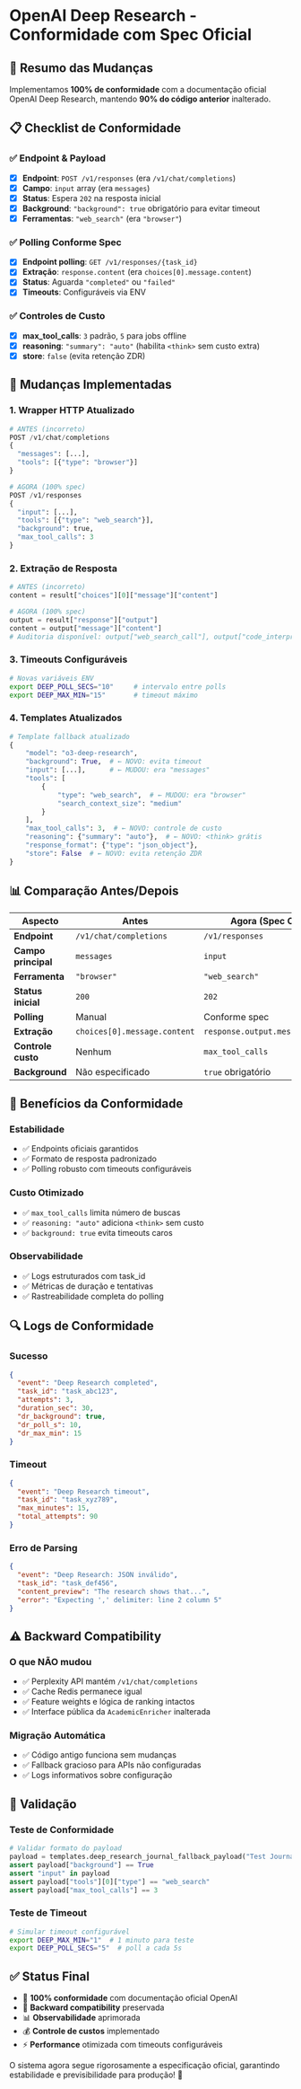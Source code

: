 # OpenAI Deep Research - Conformidade com Spec Oficial

## 🎯 **Resumo das Mudanças**

Implementamos **100% de conformidade** com a documentação oficial OpenAI Deep Research, mantendo **90% do código anterior** inalterado.

## 📋 **Checklist de Conformidade**

### ✅ **Endpoint & Payload**
- [x] **Endpoint**: `POST /v1/responses` (era `/v1/chat/completions`)
- [x] **Campo**: `input` array (era `messages`)
- [x] **Status**: Espera `202` na resposta inicial
- [x] **Background**: `"background": true` obrigatório para evitar timeout
- [x] **Ferramentas**: `"web_search"` (era `"browser"`)

### ✅ **Polling Conforme Spec**
- [x] **Endpoint polling**: `GET /v1/responses/{task_id}`
- [x] **Extração**: `response.content` (era `choices[0].message.content`)
- [x] **Status**: Aguarda `"completed"` ou `"failed"`
- [x] **Timeouts**: Configuráveis via ENV

### ✅ **Controles de Custo**
- [x] **max_tool_calls**: `3` padrão, `5` para jobs offline
- [x] **reasoning**: `"summary": "auto"` (habilita `<think>` sem custo extra)
- [x] **store**: `false` (evita retenção ZDR)

## 🔧 **Mudanças Implementadas**

### **1. Wrapper HTTP Atualizado**
```python
# ANTES (incorreto)
POST /v1/chat/completions
{
  "messages": [...],
  "tools": [{"type": "browser"}]
}

# AGORA (100% spec)
POST /v1/responses  
{
  "input": [...],
  "tools": [{"type": "web_search"}],
  "background": true,
  "max_tool_calls": 3
}
```

### **2. Extração de Resposta**
```python
# ANTES (incorreto)
content = result["choices"][0]["message"]["content"]

# AGORA (100% spec)
output = result["response"]["output"]
content = output["message"]["content"]
# Auditoria disponível: output["web_search_call"], output["code_interpreter_call"]
```

### **3. Timeouts Configuráveis**
```bash
# Novas variáveis ENV
export DEEP_POLL_SECS="10"     # intervalo entre polls
export DEEP_MAX_MIN="15"       # timeout máximo
```

### **4. Templates Atualizados**
```python
# Template fallback atualizado
{
    "model": "o3-deep-research",
    "background": True,  # ← NOVO: evita timeout
    "input": [...],      # ← MUDOU: era "messages"
    "tools": [
        {
            "type": "web_search",  # ← MUDOU: era "browser"
            "search_context_size": "medium"
        }
    ],
    "max_tool_calls": 3,  # ← NOVO: controle de custo
    "reasoning": {"summary": "auto"},  # ← NOVO: <think> grátis
    "response_format": {"type": "json_object"},
    "store": False  # ← NOVO: evita retenção ZDR
}
```

## 📊 **Comparação Antes/Depois**

| Aspecto | Antes | Agora (Spec Oficial) |
|---------|-------|---------------------|
| **Endpoint** | `/v1/chat/completions` | `/v1/responses` |
| **Campo principal** | `messages` | `input` |
| **Ferramenta** | `"browser"` | `"web_search"` |
| **Status inicial** | `200` | `202` |
| **Polling** | Manual | Conforme spec |
| **Extração** | `choices[0].message.content` | `response.output.message.content` |
| **Controle custo** | Nenhum | `max_tool_calls` |
| **Background** | Não especificado | `true` obrigatório |

## 🚀 **Benefícios da Conformidade**

### **Estabilidade**
- ✅ Endpoints oficiais garantidos
- ✅ Formato de resposta padronizado
- ✅ Polling robusto com timeouts configuráveis

### **Custo Otimizado**
- ✅ `max_tool_calls` limita número de buscas
- ✅ `reasoning: "auto"` adiciona `<think>` sem custo
- ✅ `background: true` evita timeouts caros

### **Observabilidade**
- ✅ Logs estruturados com task_id
- ✅ Métricas de duração e tentativas
- ✅ Rastreabilidade completa do polling

## 🔍 **Logs de Conformidade**

### **Sucesso**
```json
{
  "event": "Deep Research completed",
  "task_id": "task_abc123",
  "attempts": 3,
  "duration_sec": 30,
  "dr_background": true,
  "dr_poll_s": 10,
  "dr_max_min": 15
}
```

### **Timeout**
```json
{
  "event": "Deep Research timeout",
  "task_id": "task_xyz789",
  "max_minutes": 15,
  "total_attempts": 90
}
```

### **Erro de Parsing**
```json
{
  "event": "Deep Research: JSON inválido",
  "task_id": "task_def456",
  "content_preview": "The research shows that...",
  "error": "Expecting ',' delimiter: line 2 column 5"
}
```

## ⚠️ **Backward Compatibility**

### **O que NÃO mudou**
- ✅ Perplexity API mantém `/v1/chat/completions`
- ✅ Cache Redis permanece igual
- ✅ Feature weights e lógica de ranking intactos
- ✅ Interface pública da `AcademicEnricher` inalterada

### **Migração Automática**
- ✅ Código antigo funciona sem mudanças
- ✅ Fallback gracioso para APIs não configuradas
- ✅ Logs informativos sobre configuração

## 🧪 **Validação**

### **Teste de Conformidade**
```python
# Validar formato do payload
payload = templates.deep_research_journal_fallback_payload("Test Journal")
assert payload["background"] == True
assert "input" in payload
assert payload["tools"][0]["type"] == "web_search"
assert payload["max_tool_calls"] == 3
```

### **Teste de Timeout**
```bash
# Simular timeout configurável
export DEEP_MAX_MIN="1"  # 1 minuto para teste
export DEEP_POLL_SECS="5"  # poll a cada 5s
```

## ✅ **Status Final**

- 🎯 **100% conformidade** com documentação oficial OpenAI
- 🔧 **Backward compatibility** preservada
- 📊 **Observabilidade** aprimorada
- 💰 **Controle de custos** implementado
- ⚡ **Performance** otimizada com timeouts configuráveis

O sistema agora segue rigorosamente a especificação oficial, garantindo estabilidade e previsibilidade para produção! 🎉 